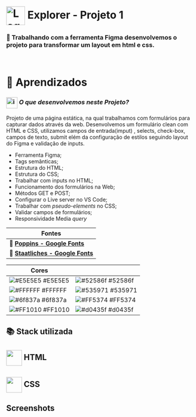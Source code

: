 # <img src="https://imgur.com/X4HdxWx.png"  width="50px" align="center" alt="Logo Explorer em formato de Hexagono Azul com detalhes azul claro"> Explorer - Projeto 1

### 📌 Trabalhando com a ferramenta Figma desenvolvemos o projeto para transformar um layout em html e css.

# <br>:book: Aprendizados

### <img src="https://imgur.com/VhTBbHg.png" alt="imagem de um notebook" align="center" width="30px"> _**O que desenvolvemos neste Projeto?**_

Projeto de uma página estática, na qual trabalhamos com formulários para capturar dados através da web. Desenvolvemos um formulário clean com HTML e CSS, utilizamos campos de entrada(imput) , selects, check-box, campos de texto, submit elém da configuração de estilos seguindo layout do Figma e validação de inputs.

- Ferramenta Figma;
- Tags semânticas;
- Estrutura do HTML;
- Estrutura do CSS;
- Trabalhar com inputs no HTML;
- Funcionamento dos formulários na Web;
- Métodos GET e POST;
- Configurar o Live server no VS Code;
- Trabalhar com *pseudo-elements* no CSS;
- Validar campos de formulários;
- Responsividade Media *query*

| **Fontes** |
| ----------------- | 
| 🔗 **[Poppins - Google Fonts](https://fonts.google.com/specimen/Poppins?query=Poppins)** |
| 🔗 **[Staatliches - Google Fonts](https://fonts.google.com/specimen/Staatliches?query=staa)** |
    


  | **Cores**               |                                                 |
| ----------------- | ---------------------------------------------------------------- |
| ![#E5E5E5](http://via.placeholder.com/12/E5E5E5?text=+) #E5E5E5       | ![#52586f](http://via.placeholder.com/12/52586f?text=+) #52586f |
| ![#FFFFFF](http://via.placeholder.com/12/FFFFFF?text=+) #FFFFFF       | ![#535971](http://via.placeholder.com/12/535971?text=+) #535971 |
| ![#6f837a](http://via.placeholder.com/12/6f837a?text=+) #6f837a | ![#FF5374](http://via.placeholder.com/12/FF5374?text=+) #FF5374 |
| ![#FF1010](http://via.placeholder.com/12/FF1010?text=+) #FF1010       | ![#d0435f](http://via.placeholder.com/12/d0435f?text=+) #d0435f |

## 📚 Stack utilizada

## <img src="https://imgur.com/JvOmHZg.png" width="42px" align="center">  **HTML**
## <img src="https://imgur.com/dsdsHjr.png" width="42px" align="center">  **CSS**


## Screenshots

<img src="">
